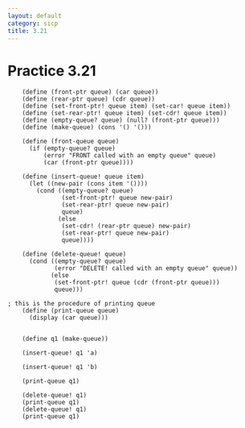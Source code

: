 ```yaml
---
layout: default
category: sicp
title: 3.21
---
```


# Practice 3.21

		(define (front-ptr queue) (car queue))
		(define (rear-ptr queue) (cdr queue))
		(define (set-front-ptr! queue item) (set-car! queue item))
		(define (set-rear-ptr! queue item) (set-cdr! queue item))
		(define (empty-queue? queue) (null? (front-ptr queue)))
		(define (make-queue) (cons '() '()))

		(define (front-queue queue)
		  (if (empty-queue? queue)
		      (error "FRONT called with an empty queue" queue)
		      (car (front-ptr queue))))

		(define (insert-queue! queue item)
		  (let ((new-pair (cons item '())))
		    (cond ((empty-queue? queue)
		           (set-front-ptr! queue new-pair)
		           (set-rear-ptr! queue new-pair)
		           queue)
		          (else
		           (set-cdr! (rear-ptr queue) new-pair)
		           (set-rear-ptr! queue new-pair)
		           queue))))
		          
		(define (delete-queue! queue)
		  (cond ((empty-queue? queue)
		         (error "DELETE! called with an empty queue" queue))
		        (else
		         (set-front-ptr! queue (cdr (front-ptr queue)))
		         queue)))

    ; this is the procedure of printing queue
		(define (print-queue queue)
		  (display (car queue)))


		(define q1 (make-queue))

		(insert-queue! q1 'a)

		(insert-queue! q1 'b)

		(print-queue q1)

		(delete-queue! q1)
		(print-queue q1)
		(delete-queue! q1)
		(print-queue q1)